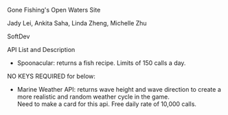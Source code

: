 Gone Fishing's Open Waters Site

Jady Lei, Ankita Saha, Linda Zheng, Michelle Zhu

SoftDev


API List and Description

- Spoonacular: returns a fish recipe. Limits of 150 calls a day.

NO KEYS REQUIRED for below:  

- Marine Weather API: returns wave height and wave direction to create a more realistic and random weather cycle in the game.  
Need to make a card for this api. Free daily rate of 10,000 calls.

